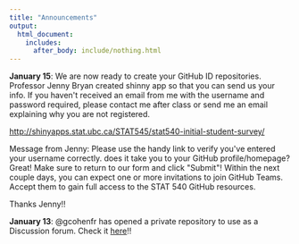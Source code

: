 ```yaml
---
title: "Announcements"
output:
  html_document:
    includes:
      after_body: include/nothing.html
---
```

**January 15**: We are now ready to create your GitHub ID repositories. Professor Jenny Bryan created shinny app so that you can send us your info. If you haven't received an email from me with the username and password required, please contact me after class or send me an email explaining why you are not registered.

<http://shinyapps.stat.ubc.ca/STAT545/stat540-initial-student-survey/>

Message from Jenny: Please use the handy link to verify you've entered your username correctly. does it take you to your GitHub profile/homepage? Great! Make sure to return to our form and click "Submit"! Within the next couple days, you can expect one or more invitations to join GitHub Teams. Accept them to gain full access to the STAT 540 GitHub resources.

Thanks Jenny!!

**January 13**: @gcohenfr has opened a private repository to use as a Discussion forum. Check it [here](https://github.com/STAT540-UBC/Discussion)!! 


